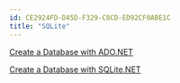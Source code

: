 ```yaml
---
id: CE2924FD-D45D-F329-C8CD-ED92CF0ABE1C
title: "SQLite"
---
```


[Create a Database with ADO.NET](/Recipes/ios/data/sqlite/create_a_database_with_ado.net)

 [Create a Database with SQLite.NET](/Recipes/ios/data/sqlite/create_a_database_with_sqlitenet)
